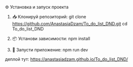 ⚙️ Установка и запуск проекта

1. 📥 Клонируй репозиторий:
git clone https://github.com/AnastasiaDzam/To_do_list_DND.git
cd To_do_list_DND

3. 📦 Установи зависимости:
npm install

5. 🚀 Запусти приложение:
npm run dev


деплой тут:
https://anastasiadzam.github.io/To_do_list_DND/
